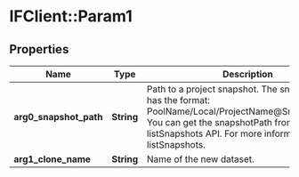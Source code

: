 # IFClient::Param1

## Properties
Name | Type | Description | Notes
------------ | ------------- | ------------- | -------------
**arg0_snapshot_path** | **String** | Path to a project snapshot.  The snapshot path has the format: PoolName/Local/ProjectName@SnapshotName.  You can get the snapshotPath from the listSnapshots API. For more information, see listSnapshots.  | 
**arg1_clone_name** | **String** | Name of the new dataset.  | 


